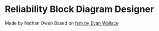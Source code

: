 # Reliability Block Diagram Designer

Made by Nathan Owen
Based on [fsm by Evan Wallace](http://madebyevan.com/fsm/)


